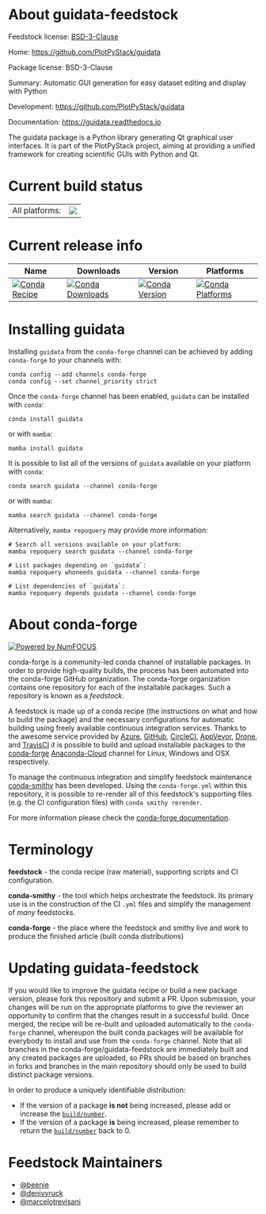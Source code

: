 About guidata-feedstock
=======================

Feedstock license: [BSD-3-Clause](https://github.com/conda-forge/guidata-feedstock/blob/main/LICENSE.txt)

Home: https://github.com/PlotPyStack/guidata

Package license: BSD-3-Clause

Summary: Automatic GUI generation for easy dataset editing and display with Python

Development: https://github.com/PlotPyStack/guidata

Documentation: https://guidata.readthedocs.io

The guidata package is a Python library generating Qt graphical user interfaces. It is part of the PlotPyStack project, aiming at providing a unified framework for creating scientific GUIs with Python and Qt.

Current build status
====================


<table><tr><td>All platforms:</td>
    <td>
      <a href="https://dev.azure.com/conda-forge/feedstock-builds/_build/latest?definitionId=2980&branchName=main">
        <img src="https://dev.azure.com/conda-forge/feedstock-builds/_apis/build/status/guidata-feedstock?branchName=main">
      </a>
    </td>
  </tr>
</table>

Current release info
====================

| Name | Downloads | Version | Platforms |
| --- | --- | --- | --- |
| [![Conda Recipe](https://img.shields.io/badge/recipe-guidata-green.svg)](https://anaconda.org/conda-forge/guidata) | [![Conda Downloads](https://img.shields.io/conda/dn/conda-forge/guidata.svg)](https://anaconda.org/conda-forge/guidata) | [![Conda Version](https://img.shields.io/conda/vn/conda-forge/guidata.svg)](https://anaconda.org/conda-forge/guidata) | [![Conda Platforms](https://img.shields.io/conda/pn/conda-forge/guidata.svg)](https://anaconda.org/conda-forge/guidata) |

Installing guidata
==================

Installing `guidata` from the `conda-forge` channel can be achieved by adding `conda-forge` to your channels with:

```
conda config --add channels conda-forge
conda config --set channel_priority strict
```

Once the `conda-forge` channel has been enabled, `guidata` can be installed with `conda`:

```
conda install guidata
```

or with `mamba`:

```
mamba install guidata
```

It is possible to list all of the versions of `guidata` available on your platform with `conda`:

```
conda search guidata --channel conda-forge
```

or with `mamba`:

```
mamba search guidata --channel conda-forge
```

Alternatively, `mamba repoquery` may provide more information:

```
# Search all versions available on your platform:
mamba repoquery search guidata --channel conda-forge

# List packages depending on `guidata`:
mamba repoquery whoneeds guidata --channel conda-forge

# List dependencies of `guidata`:
mamba repoquery depends guidata --channel conda-forge
```


About conda-forge
=================

[![Powered by
NumFOCUS](https://img.shields.io/badge/powered%20by-NumFOCUS-orange.svg?style=flat&colorA=E1523D&colorB=007D8A)](https://numfocus.org)

conda-forge is a community-led conda channel of installable packages.
In order to provide high-quality builds, the process has been automated into the
conda-forge GitHub organization. The conda-forge organization contains one repository
for each of the installable packages. Such a repository is known as a *feedstock*.

A feedstock is made up of a conda recipe (the instructions on what and how to build
the package) and the necessary configurations for automatic building using freely
available continuous integration services. Thanks to the awesome service provided by
[Azure](https://azure.microsoft.com/en-us/services/devops/), [GitHub](https://github.com/),
[CircleCI](https://circleci.com/), [AppVeyor](https://www.appveyor.com/),
[Drone](https://cloud.drone.io/welcome), and [TravisCI](https://travis-ci.com/)
it is possible to build and upload installable packages to the
[conda-forge](https://anaconda.org/conda-forge) [Anaconda-Cloud](https://anaconda.org/)
channel for Linux, Windows and OSX respectively.

To manage the continuous integration and simplify feedstock maintenance
[conda-smithy](https://github.com/conda-forge/conda-smithy) has been developed.
Using the ``conda-forge.yml`` within this repository, it is possible to re-render all of
this feedstock's supporting files (e.g. the CI configuration files) with ``conda smithy rerender``.

For more information please check the [conda-forge documentation](https://conda-forge.org/docs/).

Terminology
===========

**feedstock** - the conda recipe (raw material), supporting scripts and CI configuration.

**conda-smithy** - the tool which helps orchestrate the feedstock.
                   Its primary use is in the construction of the CI ``.yml`` files
                   and simplify the management of *many* feedstocks.

**conda-forge** - the place where the feedstock and smithy live and work to
                  produce the finished article (built conda distributions)


Updating guidata-feedstock
==========================

If you would like to improve the guidata recipe or build a new
package version, please fork this repository and submit a PR. Upon submission,
your changes will be run on the appropriate platforms to give the reviewer an
opportunity to confirm that the changes result in a successful build. Once
merged, the recipe will be re-built and uploaded automatically to the
`conda-forge` channel, whereupon the built conda packages will be available for
everybody to install and use from the `conda-forge` channel.
Note that all branches in the conda-forge/guidata-feedstock are
immediately built and any created packages are uploaded, so PRs should be based
on branches in forks and branches in the main repository should only be used to
build distinct package versions.

In order to produce a uniquely identifiable distribution:
 * If the version of a package **is not** being increased, please add or increase
   the [``build/number``](https://docs.conda.io/projects/conda-build/en/latest/resources/define-metadata.html#build-number-and-string).
 * If the version of a package **is** being increased, please remember to return
   the [``build/number``](https://docs.conda.io/projects/conda-build/en/latest/resources/define-metadata.html#build-number-and-string)
   back to 0.

Feedstock Maintainers
=====================

* [@beenje](https://github.com/beenje/)
* [@denivyruck](https://github.com/denivyruck/)
* [@marcelotrevisani](https://github.com/marcelotrevisani/)

